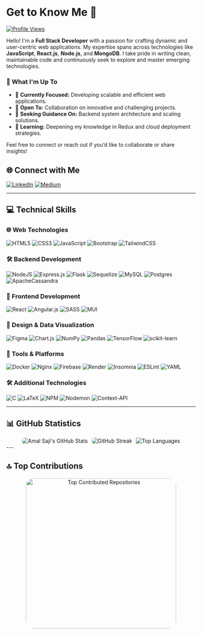 # Get to Know Me 👋

[![Profile Views](https://visitcount.itsvg.in/api?id=amalsaj&icon=0&color=0)](https://visitcount.itsvg.in)

Hello! I'm a **Full Stack Developer** with a passion for crafting dynamic and user-centric web applications. My expertise spans across technologies like **JavaScript**, **React.js**, **Node.js**, and **MongoDB**. I take pride in writing clean, maintainable code and continuously seek to explore and master emerging technologies.

### 🚀 What I'm Up To
- 🔭 **Currently Focused:** Developing scalable and efficient web applications.
- 👯 **Open To:** Collaboration on innovative and challenging projects.
- 🤝 **Seeking Guidance On:** Backend system architecture and scaling solutions.
- 🌱 **Learning:** Deepening my knowledge in Redux and cloud deployment strategies.

Feel free to connect or reach out if you’d like to collaborate or share insights!

## 🌐 Connect with Me

[![LinkedIn](https://img.shields.io/badge/LinkedIn-%230077B5.svg?logo=linkedin&logoColor=white)](https://linkedin.com/in/amal-saji-13050318b) 
[![Medium](https://img.shields.io/badge/Medium-12100E?logo=medium&logoColor=white)](https://medium.com/@amalsaji218)

---

## 💻 Technical Skills

### 🌐 Web Technologies
![HTML5](https://img.shields.io/badge/html5-%23E34F26.svg?style=plastic&logo=html5&logoColor=white) 
![CSS3](https://img.shields.io/badge/css3-%231572B6.svg?style=plastic&logo=css3&logoColor=white) 
![JavaScript](https://img.shields.io/badge/javascript-%23323330.svg?style=plastic&logo=javascript&logoColor=%23F7DF1E) 
![Bootstrap](https://img.shields.io/badge/bootstrap-%238511FA.svg?style=plastic&logo=bootstrap&logoColor=white) 
![TailwindCSS](https://img.shields.io/badge/tailwindcss-%2338B2AC.svg?style=plastic&logo=tailwind-css&logoColor=white) 

### 🛠️ Backend Development
![NodeJS](https://img.shields.io/badge/node.js-6DA55F?style=plastic&logo=node.js&logoColor=white) 
![Express.js](https://img.shields.io/badge/express.js-%23404d59.svg?style=plastic&logo=express&logoColor=%2361DAFB) 
![Flask](https://img.shields.io/badge/flask-%23000.svg?style=plastic&logo=flask&logoColor=white) 
![Sequelize](https://img.shields.io/badge/Sequelize-52B0E7?style=plastic&logo=Sequelize&logoColor=white) 
![MySQL](https://img.shields.io/badge/mysql-4479A1.svg?style=plastic&logo=mysql&logoColor=white) 
![Postgres](https://img.shields.io/badge/postgres-%23316192.svg?style=plastic&logo=postgresql&logoColor=white) 
![ApacheCassandra](https://img.shields.io/badge/cassandra-%231287B1.svg?style=plastic&logo=apache-cassandra&logoColor=white) 

### 📱 Frontend Development
![React](https://img.shields.io/badge/react-%2320232a.svg?style=plastic&logo=react&logoColor=%2361DAFB) 
![Angular.js](https://img.shields.io/badge/angular.js-%23E23237.svg?style=plastic&logo=angularjs&logoColor=white) 
![SASS](https://img.shields.io/badge/SASS-hotpink.svg?style=plastic&logo=SASS&logoColor=white) 
![MUI](https://img.shields.io/badge/MUI-%230081CB.svg?style=plastic&logo=mui&logoColor=white) 

### 🌟 Design & Data Visualization
![Figma](https://img.shields.io/badge/figma-%23F24E1E.svg?style=plastic&logo=figma&logoColor=white) 
![Chart.js](https://img.shields.io/badge/chart.js-F5788D.svg?style=plastic&logo=chart.js&logoColor=white) 
![NumPy](https://img.shields.io/badge/numpy-%23013243.svg?style=plastic&logo=numpy&logoColor=white) 
![Pandas](https://img.shields.io/badge/pandas-%23150458.svg?style=plastic&logo=pandas&logoColor=white) 
![TensorFlow](https://img.shields.io/badge/TensorFlow-%23FF6F00.svg?style=plastic&logo=TensorFlow&logoColor=white) 
![scikit-learn](https://img.shields.io/badge/scikit--learn-%23F7931E.svg?style=plastic&logo=scikit-learn&logoColor=white) 

### 🔧 Tools & Platforms
![Docker](https://img.shields.io/badge/docker-%230db7ed.svg?style=plastic&logo=docker&logoColor=white) 
![Nginx](https://img.shields.io/badge/nginx-%23009639.svg?style=plastic&logo=nginx&logoColor=white) 
![Firebase](https://img.shields.io/badge/firebase-%23039BE5.svg?style=plastic&logo=firebase) 
![Render](https://img.shields.io/badge/Render-%46E3B7.svg?style=plastic&logo=render&logoColor=white) 
![Insomnia](https://img.shields.io/badge/Insomnia-black?style=plastic&logo=insomnia&logoColor=5849BE) 
![ESLint](https://img.shields.io/badge/ESLint-4B3263?style=plastic&logo=eslint&logoColor=white) 
![YAML](https://img.shields.io/badge/yaml-%23ffffff.svg?style=plastic&logo=yaml&logoColor=151515) 

### 🛠️ Additional Technologies
![C](https://img.shields.io/badge/c-%2300599C.svg?style=plastic&logo=c&logoColor=white) 
![LaTeX](https://img.shields.io/badge/latex-%23008080.svg?style=plastic&logo=latex&logoColor=white) 
![NPM](https://img.shields.io/badge/NPM-%23CB3837.svg?style=plastic&logo=npm&logoColor=white) 
![Nodemon](https://img.shields.io/badge/NODEMON-%23323330.svg?style=plastic&logo=nodemon&logoColor=%BBDEAD) 
![Context-API](https://img.shields.io/badge/Context--Api-000000?style=plastic&logo=react) 

---


## 📊 GitHub Statistics

<div align="center" style="display: flex; flex-wrap: wrap; justify-content: center; gap: 10px;">
  <img src="https://github-readme-stats.vercel.app/api?username=amalsaj&theme=gotham&hide_border=false&include_all_commits=true&count_private=true" alt="Amal Saji's GitHub Stats" style=" border-radius: 20px;" />
  <img src="https://github-readme-streak-stats.herokuapp.com/?user=amalsaj&theme=gotham&hide_border=false" alt="GitHub Streak" style=" border-radius: 20px;" />
  <img src="https://github-readme-stats.vercel.app/api/top-langs/?username=amalsaj&theme=gotham&hide_border=false&include_all_commits=true&count_private=true&layout=compact" alt="Top Languages" style=border-radius: 20px;" />
</div>
---

## 🔝 Top Contributions

<div align="center" style="margin: 20px 0;">
  <img src="https://github-contributor-stats.vercel.app/api?username=amalsaj&limit=5&theme=vue-dark&combine_all_yearly_contributions=true" alt="Top Contributed Repositories" style="width:400px; border-radius: 20px;" />
</div>
